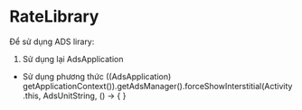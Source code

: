 # RateLibrary
Để sử dụng ADS lirary:
1. Sử dụng lại AdsApplication
  - Sử dụng phương thức ((AdsApplication) getApplicationContext()).getAdsManager().forceShowInterstitial(Activity.this, AdsUnitString, () -> { }
